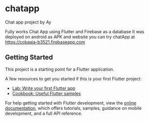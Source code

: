 # chatapp

Chat app project by Ay

Fully works Chat App using Flutter and Firebase as a database
It was deployed on android as APK and website
you can try chatApp at https://cobaaja-b3521.firebaseapp.com 

## Getting Started

This project is a starting point for a Flutter application.

A few resources to get you started if this is your first Flutter project:

- [Lab: Write your first Flutter app](https://docs.flutter.dev/get-started/codelab)
- [Cookbook: Useful Flutter samples](https://docs.flutter.dev/cookbook)

For help getting started with Flutter development, view the
[online documentation](https://docs.flutter.dev/), which offers tutorials,
samples, guidance on mobile development, and a full API reference.
